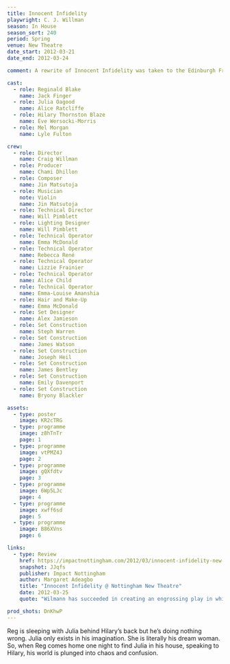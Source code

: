 ```yaml
---
title: Innocent Infidelity
playwright: C. J. Willman
season: In House
season_sort: 240
period: Spring
venue: New Theatre
date_start: 2012-03-21
date_end: 2012-03-24

comment: A rewrite of Innocent Infidelity was taken to the Edinburgh Fringe Festival under the title of Porphyria

cast:
  - role: Reginald Blake
    name: Jack Finger
  - role: Julia Oagood
    name: Alice Ratcliffe
  - role: Hilary Thornston Blaze
    name: Eve Wersocki-Morris
  - role: Mel Morgan
    name: Lyle Fulton

crew:
  - role: Director
    name: Craig Willman
  - role: Producer
    name: Chami Dhillon
  - role: Composer
    name: Jin Matsutoja
  - role: Musician
    note: Violin
    name: Jin Matsutoja
  - role: Technical Director
    name: Will Pimblett
  - role: Lighting Designer
    name: Will Pimblett
  - role: Technical Operator
    name: Emma McDonald
  - role: Technical Operator
    name: Rebecca René
  - role: Technical Operator
    name: Lizzie Frainier
  - role: Technical Operator
    name: Alice Child
  - role: Technical Operator
    name: Emma-Louise Amanshia
  - role: Hair and Make-Up
    name: Emma McDonald
  - role: Set Designer
    name: Alex Jamieson
  - role: Set Construction
    name: Steph Warren
  - role: Set Construction
    name: James Watson
  - role: Set Construction
    name: Joseph Heil
  - role: Set Construction
    name: James Bentley
  - role: Set Construction
    name: Emily Davenport
  - role: Set Construction
    name: Bryony Blackler

assets:
  - type: poster
    image: KR2cTRG
  - type: programme
    image: z8hTnTr
    page: 1
  - type: programme
    image: vtPMZ4J
    page: 2
  - type: programme
    image: gQXfdtv
    page: 3
  - type: programme
    image: 6Wp5LJc
    page: 4
  - type: programme
    image: xwff6sd
    page: 5
  - type: programme
    image: B86XVns
    page: 6

links:
  - type: Review
    href: https://impactnottingham.com/2012/03/innocent-infidelity-new-theatre/
    snapshot: JJqfs
    publisher: Impact Nottingham
    author: Margaret Adeagbo
    title: "Innocent Infidelity @ Nottingham New Theatre"
    date: 2012-03-25
    quote: "Wilmann has succeeded in creating an engrossing play in which the audience is given free rein to their imagination and are encouraged to reflect on the nature and outcome of infidelity and in this respect the play certainly does not disappoint."

prod_shots: DnKhwP
---
```


Reg is sleeping with Julia behind Hilary’s back but he’s doing nothing wrong. Julia only exists in his imagination. She is literally his dream woman. So, when Reg comes home one night to find Julia in his house, speaking to Hilary, his world is plunged into chaos and confusion.
